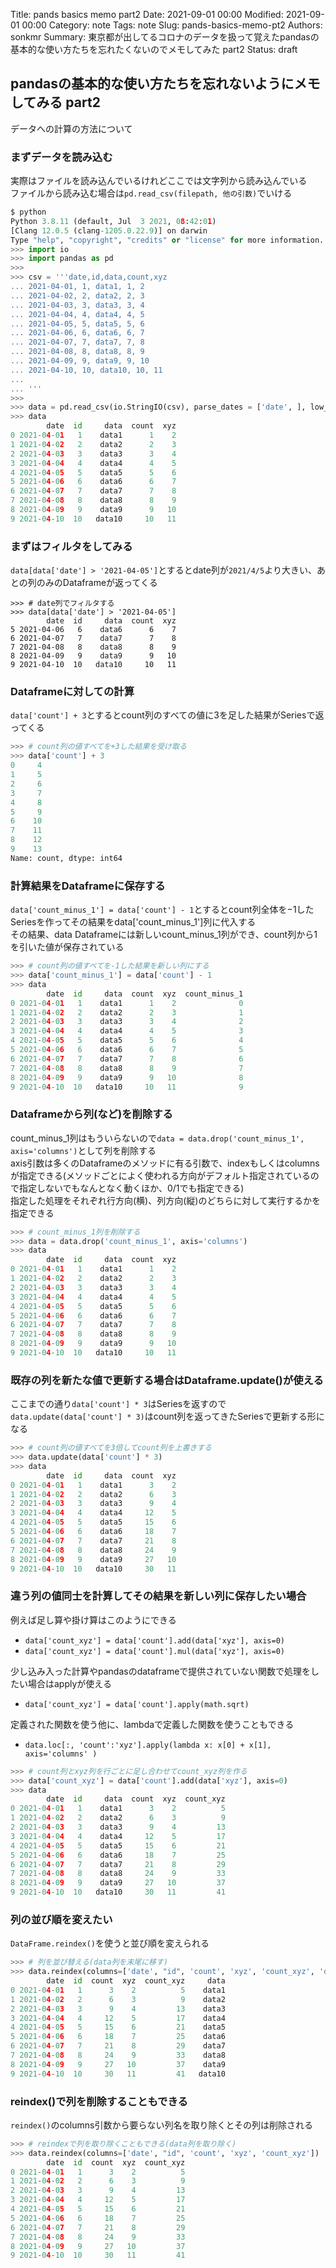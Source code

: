 Title: pands basics memo part2
Date: 2021-09-01 00:00
Modified: 2021-09-01 00:00
Category: note
Tags: note
Slug: pands-basics-memo-pt2
Authors: sonkmr
Summary: 東京都が出してるコロナのデータを扱って覚えたpandasの基本的な使い方たちを忘れたくないのでメモしてみた part2
Status: draft

## pandasの基本的な使い方たちを忘れないようにメモしてみる part2
データへの計算の方法について

### まずデータを読み込む  
実際はファイルを読み込んでいるけれどここでは文字列から読み込んでいる  
ファイルから読み込む場合は`pd.read_csv(filepath, 他の引数)`でいける  
``` python
$ python
Python 3.8.11 (default, Jul  3 2021, 08:42:01)
[Clang 12.0.5 (clang-1205.0.22.9)] on darwin
Type "help", "copyright", "credits" or "license" for more information.
>>> import io
>>> import pandas as pd
>>>
>>> csv = '''date,id,data,count,xyz
... 2021-04-01, 1, data1, 1, 2
... 2021-04-02, 2, data2, 2, 3
... 2021-04-03, 3, data3, 3, 4
... 2021-04-04, 4, data4, 4, 5
... 2021-04-05, 5, data5, 5, 6
... 2021-04-06, 6, data6, 6, 7
... 2021-04-07, 7, data7, 7, 8
... 2021-04-08, 8, data8, 8, 9
... 2021-04-09, 9, data9, 9, 10
... 2021-04-10, 10, data10, 10, 11
...
... '''
>>>
>>> data = pd.read_csv(io.StringIO(csv), parse_dates = ['date', ], low_memory=False)
>>> data
        date  id     data  count  xyz
0 2021-04-01   1    data1      1    2
1 2021-04-02   2    data2      2    3
2 2021-04-03   3    data3      3    4
3 2021-04-04   4    data4      4    5
4 2021-04-05   5    data5      5    6
5 2021-04-06   6    data6      6    7
6 2021-04-07   7    data7      7    8
7 2021-04-08   8    data8      8    9
8 2021-04-09   9    data9      9   10
9 2021-04-10  10   data10     10   11
```

### まずはフィルタをしてみる  
`data[data['date'] > '2021-04-05']`とするとdate列が`2021/4/5`より大きい、あとの列のみのDataframeが返ってくる
```
>>> # date列でフィルタする
>>> data[data['date'] > '2021-04-05']
        date  id     data  count  xyz
5 2021-04-06   6    data6      6    7
6 2021-04-07   7    data7      7    8
7 2021-04-08   8    data8      8    9
8 2021-04-09   9    data9      9   10
9 2021-04-10  10   data10     10   11
```

### Dataframeに対しての計算
`data['count'] + 3`とするとcount列のすべての値に3を足した結果がSeriesで返ってくる

``` python
>>> # count列の値すべてを+3した結果を受け取る
>>> data['count'] + 3
0     4
1     5
2     6
3     7
4     8
5     9
6    10
7    11
8    12
9    13
Name: count, dtype: int64
```

### 計算結果をDataframeに保存する
`data['count_minus_1'] = data['count'] - 1`とするとcount列全体を−1したSeriesを作ってその結果をdata['count_minus_1']列に代入する  
その結果、data Dataframeには新しいcount_minus_1列ができ、count列から1を引いた値が保存されている
``` python
>>> # count列の値すべてを-1した結果を新しい列にする
>>> data['count_minus_1'] = data['count'] - 1
>>> data
        date  id     data  count  xyz  count_minus_1
0 2021-04-01   1    data1      1    2              0
1 2021-04-02   2    data2      2    3              1
2 2021-04-03   3    data3      3    4              2
3 2021-04-04   4    data4      4    5              3
4 2021-04-05   5    data5      5    6              4
5 2021-04-06   6    data6      6    7              5
6 2021-04-07   7    data7      7    8              6
7 2021-04-08   8    data8      8    9              7
8 2021-04-09   9    data9      9   10              8
9 2021-04-10  10   data10     10   11              9
```

### Dataframeから列(など)を削除する
count_minus_1列はもういらないので`data = data.drop('count_minus_1', axis='columns')`として列を削除する  
axis引数は多くのDataframeのメソッドに有る引数で、indexもしくはcolumnsが指定できる(メソッドごとによく使われる方向がデフォルト指定されているので指定しないでもなんとなく動くほか、0/1でも指定できる)  
指定した処理をそれぞれ行方向(横)、列方向(縦)のどちらに対して実行するかを指定できる  
``` python
>>> # count_minus_1列を削除する
>>> data = data.drop('count_minus_1', axis='columns')
>>> data
        date  id     data  count  xyz
0 2021-04-01   1    data1      1    2
1 2021-04-02   2    data2      2    3
2 2021-04-03   3    data3      3    4
3 2021-04-04   4    data4      4    5
4 2021-04-05   5    data5      5    6
5 2021-04-06   6    data6      6    7
6 2021-04-07   7    data7      7    8
7 2021-04-08   8    data8      8    9
8 2021-04-09   9    data9      9   10
9 2021-04-10  10   data10     10   11
```

### 既存の列を新たな値で更新する場合はDataframe.update()が使える  
ここまでの通り`data['count'] * 3`はSeriesを返すので`data.update(data['count'] * 3)`はcount列を返ってきたSeriesで更新する形になる  
``` python
>>> # count列の値すべてを3倍してcount列を上書きする
>>> data.update(data['count'] * 3)
>>> data
        date  id     data  count  xyz
0 2021-04-01   1    data1      3    2
1 2021-04-02   2    data2      6    3
2 2021-04-03   3    data3      9    4
3 2021-04-04   4    data4     12    5
4 2021-04-05   5    data5     15    6
5 2021-04-06   6    data6     18    7
6 2021-04-07   7    data7     21    8
7 2021-04-08   8    data8     24    9
8 2021-04-09   9    data9     27   10
9 2021-04-10  10   data10     30   11
```

### 違う列の値同士を計算してその結果を新しい列に保存したい場合  
例えば足し算や掛け算はこのようにできる  

- `data['count_xyz'] = data['count'].add(data['xyz'], axis=0)`
- `data['count_xyz'] = data['count'].mul(data['xyz'], axis=0)`

少し込み入った計算やpandasのdataframeで提供されていない関数で処理をしたい場合はapplyが使える  

- `data['count_xyz'] = data['count'].apply(math.sqrt)`

定義された関数を使う他に、lambdaで定義した関数を使うこともできる

- `data.loc[:, 'count':'xyz'].apply(lambda x: x[0] + x[1], axis='columns' )`


``` python
>>> # count列とxyz列を行ごとに足し合わせてcount_xyz列を作る
>>> data['count_xyz'] = data['count'].add(data['xyz'], axis=0)
>>> data
        date  id     data  count  xyz  count_xyz
0 2021-04-01   1    data1      3    2          5
1 2021-04-02   2    data2      6    3          9
2 2021-04-03   3    data3      9    4         13
3 2021-04-04   4    data4     12    5         17
4 2021-04-05   5    data5     15    6         21
5 2021-04-06   6    data6     18    7         25
6 2021-04-07   7    data7     21    8         29
7 2021-04-08   8    data8     24    9         33
8 2021-04-09   9    data9     27   10         37
9 2021-04-10  10   data10     30   11         41
```

### 列の並び順を変えたい
`DataFrame.reindex()`を使うと並び順を変えられる  

``` python
>>> # 列を並び替える(data列を末尾に移す)
>>> data.reindex(columns=['date', "id", 'count', 'xyz', 'count_xyz', 'data'])
        date  id  count  xyz  count_xyz     data
0 2021-04-01   1      3    2          5    data1
1 2021-04-02   2      6    3          9    data2
2 2021-04-03   3      9    4         13    data3
3 2021-04-04   4     12    5         17    data4
4 2021-04-05   5     15    6         21    data5
5 2021-04-06   6     18    7         25    data6
6 2021-04-07   7     21    8         29    data7
7 2021-04-08   8     24    9         33    data8
8 2021-04-09   9     27   10         37    data9
9 2021-04-10  10     30   11         41   data10
```

### reindex()で列を削除することもできる
`reindex()`のcolumns引数から要らない列名を取り除くとその列は削除される

``` python
>>> # reindexで列を取り除くこともできる(data列を取り除く)
>>> data.reindex(columns=['date', "id", 'count', 'xyz', 'count_xyz'])
        date  id  count  xyz  count_xyz
0 2021-04-01   1      3    2          5
1 2021-04-02   2      6    3          9
2 2021-04-03   3      9    4         13
3 2021-04-04   4     12    5         17
4 2021-04-05   5     15    6         21
5 2021-04-06   6     18    7         25
6 2021-04-07   7     21    8         29
7 2021-04-08   8     24    9         33
8 2021-04-09   9     27   10         37
9 2021-04-10  10     30   11         41
```
